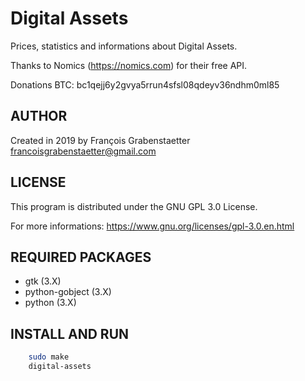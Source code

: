 # Digital Assets

Prices, statistics and informations about Digital Assets.

Thanks to Nomics (https://nomics.com) for their free API.

Donations BTC: bc1qejj6y2gvya5rrun4sfsl08qdeyv36ndhm0ml85

## AUTHOR

Created in 2019 by François Grabenstaetter <francoisgrabenstaetter@gmail.com>

## LICENSE

This program is distributed under the GNU GPL 3.0 License.

For more informations: https://www.gnu.org/licenses/gpl-3.0.en.html

## REQUIRED PACKAGES 

- gtk (3.X)
- python-gobject (3.X)
- python (3.X)

## INSTALL AND RUN

```bash
	sudo make
	digital-assets
```
